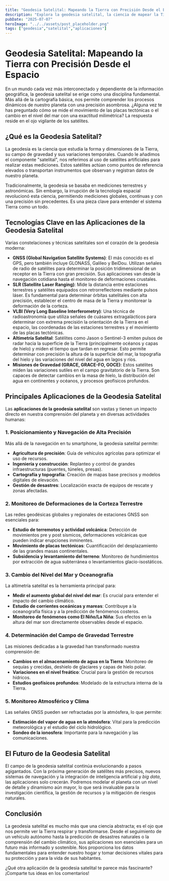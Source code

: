 ```yaml
---
title: "Geodesia Satelital: Mapeando la Tierra con Precisión Desde el Espacio y sus Aplicaciones"
description: "Explora la geodesia satelital, la ciencia de mapear la Tierra con satélites, y descubre sus cruciales aplicaciones en posicionamiento, monitoreo de deformaciones, cambio climático y más, que impactan nuestra comprensión del planeta y la vida diaria."
pubDate: "2025-07-07"
heroImage: "../../assets/post_placeholder.png"
tags: ["geodesia","satelital","aplicaciones"]
---
```



# Geodesia Satelital: Mapeando la Tierra con Precisión Desde el Espacio

En un mundo cada vez más interconectado y dependiente de la información geográfica, la geodesia satelital se erige como una disciplina fundamental. Más allá de la cartografía básica, nos permite comprender los procesos dinámicos de nuestro planeta con una precisión asombrosa. ¿Alguna vez te has preguntado cómo se mide el movimiento de las placas tectónicas o el cambio en el nivel del mar con una exactitud milimétrica? La respuesta reside en el ojo vigilante de los satélites.

## ¿Qué es la Geodesia Satelital?

La geodesia es la ciencia que estudia la forma y dimensiones de la Tierra, su campo de gravedad y sus variaciones temporales. Cuando le añadimos el componente "satelital", nos referimos al uso de satélites artificiales para realizar estas mediciones. Estos satélites actúan como puntos de referencia elevados o transportan instrumentos que observan y registran datos de nuestro planeta.

Tradicionalmente, la geodesia se basaba en mediciones terrestres y astronómicas. Sin embargo, la irrupción de la tecnología espacial revolucionó esta ciencia, permitiendo mediciones globales, continuas y con una precisión sin precedentes. Es una pieza clave para entender el sistema Tierra como un todo.

## Tecnologías Clave en las Aplicaciones de la Geodesia Satelital

Varias constelaciones y técnicas satelitales son el corazón de la geodesia moderna:

*   **GNSS (Global Navigation Satellite Systems)**: El más conocido es el GPS, pero también incluye GLONASS, Galileo y BeiDou. Utilizan señales de radio de satélites para determinar la posición tridimensional de un receptor en la Tierra con gran precisión. Sus aplicaciones van desde la navegación cotidiana hasta el monitoreo de deformaciones crustales.
*   **SLR (Satellite Laser Ranging)**: Mide la distancia entre estaciones terrestres y satélites equipados con retrorreflectores mediante pulsos láser. Es fundamental para determinar órbitas satelitales con alta precisión, establecer el centro de masa de la Tierra y monitorear la deformación de la corteza.
*   **VLBI (Very Long Baseline Interferometry)**: Una técnica de radioastronomía que utiliza señales de cuásares extragalácticos para determinar con extrema precisión la orientación de la Tierra en el espacio, las coordenadas de las estaciones terrestres y el movimiento de las placas tectónicas.
*   **Altimetría Satelital**: Satélites como Jason o Sentinel-3 emiten pulsos de radar hacia la superficie de la Tierra (principalmente océanos y capas de hielo) y miden el tiempo que tardan en regresar. Esto permite determinar con precisión la altura de la superficie del mar, la topografía del hielo y las variaciones del nivel del agua en lagos y ríos.
*   **Misiones de Gravedad (GRACE, GRACE-FO, GOCE)**: Estos satélites miden las variaciones sutiles en el campo gravitatorio de la Tierra. Son capaces de detectar cambios en la masa de hielo, la distribución del agua en continentes y océanos, y procesos geofísicos profundos.

## Principales Aplicaciones de la Geodesia Satelital

Las **aplicaciones de la geodesia satelital** son vastas y tienen un impacto directo en nuestra comprensión del planeta y en diversas actividades humanas:

### 1. Posicionamiento y Navegación de Alta Precisión

Más allá de la navegación en tu smartphone, la geodesia satelital permite:

*   **Agricultura de precisión**: Guía de vehículos agrícolas para optimizar el uso de recursos.
*   **Ingeniería y construcción**: Replanteo y control de grandes infraestructuras (puentes, túneles, presas).
*   **Cartografía y topografía**: Creación de mapas base precisos y modelos digitales de elevación.
*   **Gestión de desastres**: Localización exacta de equipos de rescate y zonas afectadas.

### 2. Monitoreo de Deformaciones de la Corteza Terrestre

Las redes geodésicas globales y regionales de estaciones GNSS son esenciales para:

*   **Estudio de terremotos y actividad volcánica**: Detección de movimientos pre y post sísmicos, deformaciones volcánicas que pueden indicar erupciones inminentes.
*   **Movimiento de placas tectónicas**: Cuantificación del desplazamiento de las grandes masas continentales.
*   **Subsidencia y levantamiento del terreno**: Monitoreo de hundimientos por extracción de agua subterránea o levantamientos glacio-isostáticos.

### 3. Cambio del Nivel del Mar y Oceanografía

La altimetría satelital es la herramienta principal para:

*   **Medir el aumento global del nivel del mar**: Es crucial para entender el impacto del cambio climático.
*   **Estudio de corrientes oceánicas y mareas**: Contribuye a la oceanografía física y a la predicción de fenómenos costeros.
*   **Monitoreo de fenómenos como El Niño/La Niña**: Sus efectos en la altura del mar son directamente observables desde el espacio.

### 4. Determinación del Campo de Gravedad Terrestre

Las misiones dedicadas a la gravedad han transformado nuestra comprensión de:

*   **Cambios en el almacenamiento de agua en la Tierra**: Monitoreo de sequías y crecidas, deshielo de glaciares y capas de hielo polar.
*   **Variaciones en el nivel freático**: Crucial para la gestión de recursos hídricos.
*   **Estudios geofísicos profundos**: Modelado de la estructura interna de la Tierra.

### 5. Monitoreo Atmosférico y Clima

Las señales GNSS pueden ser refractadas por la atmósfera, lo que permite:

*   **Estimación del vapor de agua en la atmósfera**: Vital para la predicción meteorológica y el estudio del ciclo hidrológico.
*   **Sondeo de la ionosfera**: Importante para la navegación y las comunicaciones.

## El Futuro de la Geodesia Satelital

El campo de la geodesia satelital continúa evolucionando a pasos agigantados. Con la próxima generación de satélites más precisos, nuevos sistemas de navegación y la integración de inteligencia artificial y *big data*, las aplicaciones solo crecerán. Podremos modelar el planeta con un nivel de detalle y dinamismo aún mayor, lo que será invaluable para la investigación científica, la gestión de recursos y la mitigación de riesgos naturales.

## Conclusión

La geodesia satelital es mucho más que una ciencia abstracta; es el ojo que nos permite ver la Tierra respirar y transformarse. Desde el seguimiento de un vehículo autónomo hasta la predicción de desastres naturales o la comprensión del cambio climático, sus aplicaciones son esenciales para un futuro más informado y sostenible. Nos proporciona los datos fundamentales para entender nuestro hogar y tomar decisiones vitales para su protección y para la vida de sus habitantes.

¿Qué otra aplicación de la geodesia satelital te parece más fascinante? ¡Comparte tus ideas en los comentarios!
